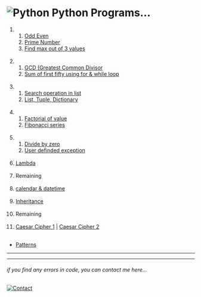  # ![Python](https://skillicons.dev/icons?i=python) Python Programs...

1.  1. [Odd Even](01/1.1-odd-even.py)
    1. [Prime Number](01/1.2-prime-number.py)
    1. [Find max out of 3 values](01/1.3-find-max-3.py)
<br><br>
1.  1. [GCD (Greatest Common Divisor](02/2.1-GCD.py)
    1. [Sum of first fifty using for & while loop](02/2.2-sum-50.py)
<br><br>
1.  1. [Search operation in list](03/3.1-search.py)
    1. [List, Tuple, Dictionary](03/3.2-list-dictionary-tuple.py)
<br><br>
1.  1. [Factorial of value](04/4.1-factorial.py)
    1. [Fibonacci series](04/4.2-fibonacci.py)
<br><br>
1.  1. [Divide by zero](./05/5.1-divide-by-zero.py)
    1. [User definded exception](./05/5.2-user-define-exception.py)
<br><br>
1.  [Lambda](./06/6.1-lambda.py)
<br><br>
1.  Remaining
<br><br>
1.  [calendar & datetime](./08/calendar-datetime.py)
<br><br>
1.  [Inheritance](./09/9.1-inheritance.py)
<br><br>
1.  Remaining
<br><br>
1.  [Caesar Cipher 1](./11/caesar-cipher.py) | [Caesar Cipher 2](./11/caesar-cipher-main.py)
<br><br>
-   [Patterns](./pattern/)
---
---

###### _if you find any errors in code, you can contact me here..._
[![Contact](https://img.shields.io/badge/Instagram-2d2f2e?style=for-the-badge&logo=instagram)](https://instagram.com/jay__s__p)